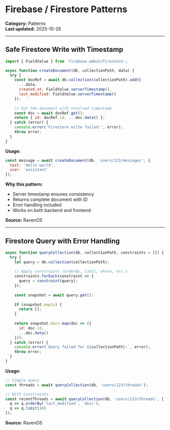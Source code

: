 # Firebase / Firestore Patterns

**Category:** Patterns  
**Last updated:** 2025-10-29

---

## Safe Firestore Write with Timestamp

```javascript
import { FieldValue } from 'firebase-admin/firestore';

async function createDocument(db, collectionPath, data) {
  try {
    const docRef = await db.collection(collectionPath).add({
      ...data,
      created_at: FieldValue.serverTimestamp(),
      last_modified: FieldValue.serverTimestamp()
    });
    
    // Get the document with resolved timestamp
    const doc = await docRef.get();
    return { id: docRef.id, ...doc.data() };
  } catch (error) {
    console.error('Firestore write failed:', error);
    throw error;
  }
}
```

**Usage:**
```javascript
const message = await createDocument(db, 'users/123/messages', {
  text: 'Hello world',
  user: 'assistant'
});
```

**Why this pattern:**
- Server timestamp ensures consistency
- Returns complete document with ID
- Error handling included
- Works on both backend and frontend

**Source:** RavenOS

---

## Firestore Query with Error Handling

```javascript
async function queryCollection(db, collectionPath, constraints = []) {
  try {
    let query = db.collection(collectionPath);
    
    // Apply constraints (orderBy, limit, where, etc.)
    constraints.forEach(constraint => {
      query = constraint(query);
    });
    
    const snapshot = await query.get();
    
    if (snapshot.empty) {
      return [];
    }
    
    return snapshot.docs.map(doc => ({
      id: doc.id,
      ...doc.data()
    }));
  } catch (error) {
    console.error(`Query failed for ${collectionPath}:`, error);
    throw error;
  }
}
```

**Usage:**
```javascript
// Simple query
const threads = await queryCollection(db, 'users/123/threads');

// With constraints
const recentThreads = await queryCollection(db, 'users/123/threads', [
  q => q.orderBy('last_modified', 'desc'),
  q => q.limit(10)
]);
```

**Source:** RavenOS


